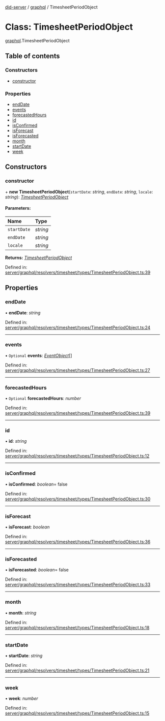 [did-server](../README.md) / [graphql](../modules/graphql.md) / TimesheetPeriodObject

# Class: TimesheetPeriodObject

[graphql](../modules/graphql.md).TimesheetPeriodObject

## Table of contents

### Constructors

- [constructor](graphql.timesheetperiodobject.md#constructor)

### Properties

- [endDate](graphql.timesheetperiodobject.md#enddate)
- [events](graphql.timesheetperiodobject.md#events)
- [forecastedHours](graphql.timesheetperiodobject.md#forecastedhours)
- [id](graphql.timesheetperiodobject.md#id)
- [isConfirmed](graphql.timesheetperiodobject.md#isconfirmed)
- [isForecast](graphql.timesheetperiodobject.md#isforecast)
- [isForecasted](graphql.timesheetperiodobject.md#isforecasted)
- [month](graphql.timesheetperiodobject.md#month)
- [startDate](graphql.timesheetperiodobject.md#startdate)
- [week](graphql.timesheetperiodobject.md#week)

## Constructors

### constructor

\+ **new TimesheetPeriodObject**(`startDate`: *string*, `endDate`: *string*, `locale`: *string*): [*TimesheetPeriodObject*](graphql.timesheetperiodobject.md)

#### Parameters:

Name | Type |
:------ | :------ |
`startDate` | *string* |
`endDate` | *string* |
`locale` | *string* |

**Returns:** [*TimesheetPeriodObject*](graphql.timesheetperiodobject.md)

Defined in: [server/graphql/resolvers/timesheet/types/TimesheetPeriodObject.ts:39](https://github.com/Puzzlepart/did/blob/4fe732f3/server/graphql/resolvers/timesheet/types/TimesheetPeriodObject.ts#L39)

## Properties

### endDate

• **endDate**: *string*

Defined in: [server/graphql/resolvers/timesheet/types/TimesheetPeriodObject.ts:24](https://github.com/Puzzlepart/did/blob/4fe732f3/server/graphql/resolvers/timesheet/types/TimesheetPeriodObject.ts#L24)

___

### events

• `Optional` **events**: [*EventObject*](graphql.eventobject.md)[]

Defined in: [server/graphql/resolvers/timesheet/types/TimesheetPeriodObject.ts:27](https://github.com/Puzzlepart/did/blob/4fe732f3/server/graphql/resolvers/timesheet/types/TimesheetPeriodObject.ts#L27)

___

### forecastedHours

• `Optional` **forecastedHours**: *number*

Defined in: [server/graphql/resolvers/timesheet/types/TimesheetPeriodObject.ts:39](https://github.com/Puzzlepart/did/blob/4fe732f3/server/graphql/resolvers/timesheet/types/TimesheetPeriodObject.ts#L39)

___

### id

• **id**: *string*

Defined in: [server/graphql/resolvers/timesheet/types/TimesheetPeriodObject.ts:12](https://github.com/Puzzlepart/did/blob/4fe732f3/server/graphql/resolvers/timesheet/types/TimesheetPeriodObject.ts#L12)

___

### isConfirmed

• **isConfirmed**: *boolean*= false

Defined in: [server/graphql/resolvers/timesheet/types/TimesheetPeriodObject.ts:30](https://github.com/Puzzlepart/did/blob/4fe732f3/server/graphql/resolvers/timesheet/types/TimesheetPeriodObject.ts#L30)

___

### isForecast

• **isForecast**: *boolean*

Defined in: [server/graphql/resolvers/timesheet/types/TimesheetPeriodObject.ts:36](https://github.com/Puzzlepart/did/blob/4fe732f3/server/graphql/resolvers/timesheet/types/TimesheetPeriodObject.ts#L36)

___

### isForecasted

• **isForecasted**: *boolean*= false

Defined in: [server/graphql/resolvers/timesheet/types/TimesheetPeriodObject.ts:33](https://github.com/Puzzlepart/did/blob/4fe732f3/server/graphql/resolvers/timesheet/types/TimesheetPeriodObject.ts#L33)

___

### month

• **month**: *string*

Defined in: [server/graphql/resolvers/timesheet/types/TimesheetPeriodObject.ts:18](https://github.com/Puzzlepart/did/blob/4fe732f3/server/graphql/resolvers/timesheet/types/TimesheetPeriodObject.ts#L18)

___

### startDate

• **startDate**: *string*

Defined in: [server/graphql/resolvers/timesheet/types/TimesheetPeriodObject.ts:21](https://github.com/Puzzlepart/did/blob/4fe732f3/server/graphql/resolvers/timesheet/types/TimesheetPeriodObject.ts#L21)

___

### week

• **week**: *number*

Defined in: [server/graphql/resolvers/timesheet/types/TimesheetPeriodObject.ts:15](https://github.com/Puzzlepart/did/blob/4fe732f3/server/graphql/resolvers/timesheet/types/TimesheetPeriodObject.ts#L15)
